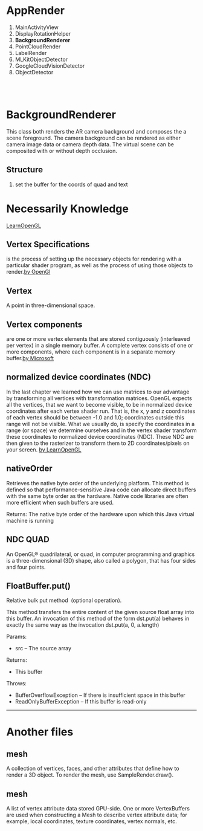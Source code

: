 # AppRender

1. MainActivityView
2. DisplayRotationHelper
3. **BackgroundRenderer**
4. PointCloudRender
5. LabelRender
6. MLKitObjectDetector
7. GoogleCloudVisionDetector
8. ObjectDetector

<br>
<br>

# BackgroundRenderer

This class both renders the AR camera background and composes the a scene foreground. The camera background can be rendered as either camera image data or camera depth data. The virtual scene can be composited with or without depth occlusion.

## Structure

1. set the buffer for the coords of quad and text

# Necessarily Knowledge

[LearnOpenGL](https://learnopengl.com/Getting-started/Coordinate-Systems)

## Vertex Specifications

is the process of setting up the necessary objects for rendering with a particular shader program, as well as the process of using those objects to render.[by OpenGl](https://www.khronos.org/opengl/wiki/Vertex_Specification#Vertex_Buffer_Object)

## Vertex

A point in three-dimensional space.

## Vertex components

are one or more vertex elements that are stored contiguously (interleaved per vertex) in a single memory buffer.
A complete vertex consists of one or more components, where each component is in a separate memory buffer.[by Microsoft](https://learn.microsoft.com/en-us/previous-versions/windows/desktop/bb153361(v=vs.85))

## normalized device coordinates (NDC)

In the last chapter we learned how we can use matrices to our advantage by transforming all vertices with transformation matrices. 
OpenGL expects all the vertices, that we want to become visible, to be in normalized device coordinates after each vertex shader run. 
That is, the x, y and z coordinates of each vertex should be between -1.0 and 1.0; coordinates outside this range will not be visible. 
What we usually do, is specify the coordinates in a range (or space) we determine ourselves and in the vertex shader transform these coordinates to normalized device coordinates (NDC). 
These NDC are then given to the rasterizer to transform them to 2D coordinates/pixels on your screen. 
[by LearnOpenGL](https://learnopengl.com/Getting-started/Coordinate-Systems)

## nativeOrder

Retrieves the native byte order of the underlying platform.
This method is defined so that performance-sensitive Java code can allocate direct buffers with the same byte order as the hardware. Native code libraries are often more efficient when such buffers are used.

Returns:
The native byte order of the hardware upon which this Java virtual machine is running

## NDC QUAD

An OpenGL® quadrilateral, or quad, in computer programming and graphics is a three-dimensional (3D) shape, also called a polygon, that has four sides and four points.

## FloatBuffer.put()

Relative bulk put method  (optional operation).

This method transfers the entire content of the given source float array into this buffer. An invocation of this method of the form dst.put(a) behaves in exactly the same way as the invocation
           dst.put(a, 0, a.length) 

Params:
* src – The source array

Returns:
* This buffer

Throws:
* BufferOverflowException – If there is insufficient space in this buffer
* ReadOnlyBufferException – If this buffer is read-only


---

# Another files

## mesh

A collection of vertices, faces, and other attributes that define how to render a 3D object.
To render the mesh, use SampleRender.draw().

## mesh

A list of vertex attribute data stored GPU-side.
One or more VertexBuffers are used when constructing a Mesh to describe vertex attribute data; for example, local coordinates, texture coordinates, vertex normals, etc.

